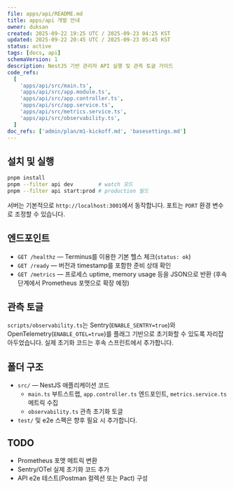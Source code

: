 ```yaml
---
file: apps/api/README.md
title: apps/api 개발 안내
owner: duksan
created: 2025-09-22 19:25 UTC / 2025-09-23 04:25 KST
updated: 2025-09-22 20:45 UTC / 2025-09-23 05:45 KST
status: active
tags: [docs, api]
schemaVersion: 1
description: NestJS 기반 관리자 API 실행 및 관측 토글 가이드
code_refs:
  [
    'apps/api/src/main.ts',
    'apps/api/src/app.module.ts',
    'apps/api/src/app.controller.ts',
    'apps/api/src/app.service.ts',
    'apps/api/src/metrics.service.ts',
    'apps/api/src/observability.ts',
  ]
doc_refs: ['admin/plan/m1-kickoff.md', 'basesettings.md']
---
```


## 설치 및 실행

```bash
pnpm install
pnpm --filter api dev        # watch 모드
pnpm --filter api start:prod # production 빌드
```

서버는 기본적으로 `http://localhost:3001`에서 동작합니다. 포트는 `PORT` 환경 변수로 조정할 수 있습니다.

## 엔드포인트

- `GET /healthz` — Terminus를 이용한 기본 헬스 체크(`status: ok`)
- `GET /ready` — 버전과 timestamp를 포함한 준비 상태 확인
- `GET /metrics` — 프로세스 uptime, memory usage 등을 JSON으로 반환 (후속 단계에서 Prometheus 포맷으로 확장 예정)

## 관측 토글

`scripts/observability.ts`는 Sentry(`ENABLE_SENTRY=true`)와 OpenTelemetry(`ENABLE_OTEL=true`)를 플래그 기반으로 초기화할 수 있도록 자리잡아두었습니다. 실제 초기화 코드는 후속 스프린트에서 추가합니다.

## 폴더 구조

- `src/` — NestJS 애플리케이션 코드
  - `main.ts` 부트스트랩, `app.controller.ts` 엔드포인트, `metrics.service.ts` 메트릭 수집
  - `observability.ts` 관측 초기화 토글
- `test/` 및 e2e 스펙은 향후 필요 시 추가합니다.

## TODO

- Prometheus 포맷 메트릭 변환
- Sentry/OTel 실제 초기화 코드 추가
- API e2e 테스트(Postman 컬렉션 또는 Pact) 구성
